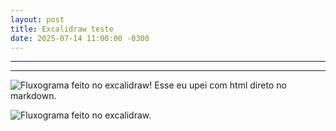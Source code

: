 ```yaml
---
layout: post
title: Excalidraw teste
date: 2025-07-14 11:00:00 -0300
---
```


---
---

<img src="https://imgur.com/a/C5oGSPE" alt="Fluxograma feito no excalidraw! Esse eu upei com html direto no markdown.">




![Fluxograma feito no excalidraw.](https://imgur.com/a/C5oGSPE)